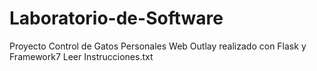 # Laboratorio-de-Software
 
 Proyecto Control de Gatos Personales Web Outlay realizado con Flask y Framework7
 Leer Instrucciones.txt
